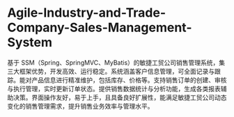 # Agile-Industry-and-Trade-Company-Sales-Management-System
基于 SSM（Spring、SpringMVC、MyBatis）的敏捷工贸公司销售管理系统，集三大框架优势，开发高效、运行稳定。系统涵盖客户信息管理，可全面记录与跟踪。能对产品信息进行精准维护，包括库存、价格等。支持销售订单的创建、审核与执行管理，实时更新订单状态。提供销售数据统计与分析功能，生成各类报表辅助决策。界面操作友好，易于上手，且具备良好扩展性，能满足敏捷工贸公司动态变化的销售管理需求，提升销售业务效率与管理水平。 
